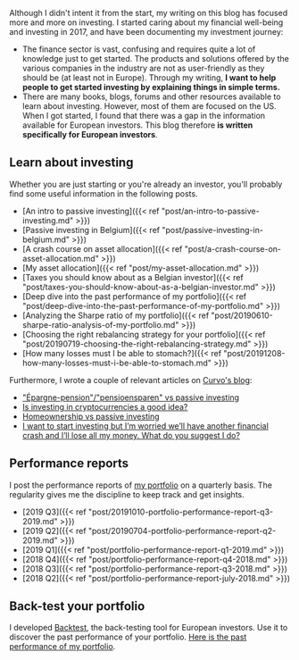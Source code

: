 Although I didn't intent it from the start, my writing on this blog has focused
more and more on investing. I started caring about my financial well-being and
investing in 2017, and have been documenting my investment journey:

* The finance sector is vast, confusing and requires quite a lot of knowledge
  just to get started. The products and solutions offered by the various
  companies in the industry are not as user-friendly as they should be (at least
  not in Europe). Through my writing, **I want to help people to get started
  investing by explaining things in simple terms.**
* There are many books, blogs, forums and other resources available to learn
  about investing. However, most of them are focused on the US. When I got
  started, I found that there was a gap in the information available for
  European investors. This blog therefore **is written specifically for European
  investors**.

## Learn about investing
Whether you are just starting or you're already an investor, you'll probably
find some useful information in the following posts.

* [An intro to passive investing]({{< ref "post/an-intro-to-passive-investing.md" >}})
* [Passive investing in Belgium]({{< ref "post/passive-investing-in-belgium.md" >}})
* [A crash course on asset allocation]({{< ref "post/a-crash-course-on-asset-allocation.md" >}})
* [My asset allocation]({{< ref "post/my-asset-allocation.md" >}})
* [Taxes you should know about as a Belgian investor]({{< ref "post/taxes-you-should-know-about-as-a-belgian-investor.md" >}})
* [Deep dive into the past performance of my portfolio]({{< ref "post/deep-dive-into-the-past-performance-of-my-portfolio.md" >}})
* [Analyzing the Sharpe ratio of my portfolio]({{< ref "post/20190610-sharpe-ratio-analysis-of-my-portfolio.md" >}})
* [Choosing the right rebalancing strategy for your portfolio]({{< ref "post/20190719-choosing-the-right-rebalancing-strategy.md" >}})
* [How many losses must I be able to stomach?]({{< ref "post/20191208-how-many-losses-must-i-be-able-to-stomach.md" >}})

Furthermore, I wrote a couple of relevant articles on [Curvo's blog](https://curvo.eu):

* ["Épargne-pension"/"pensioensparen" vs passive investing](https://curvo.eu/how-does-investing-in-a-pension-account-epargne-pension-compare-to-passive-investing-for-belgians)
* [Is investing in cryptocurrencies a good idea?](https://curvo.eu/is-investing-in-cryptocurrencies-a-good-idea/)
* [Homeownership vs passive investing](https://curvo.eu/im-thinking-about-buying-a-house-but-im-also-interested-in-investing-in-index-funds-whats-the-best-return-on-investment/)
* [I want to start investing but I’m worried we’ll have another financial crash and I’ll lose all my money. What do you suggest I do?](https://curvo.eu/i-want-to-start-investing-but-im-worried-well-have-another-financial-crash-and-ill-lose-all-my-money-what-do-you-suggest-i-do/)

## Performance reports
I post the performance reports of [my portfolio](/investment-portfolio) on a
quarterly basis. The regularity gives me the discipline to keep track and get
insights.

* [2019 Q3]({{< ref "post/20191010-portfolio-performance-report-q3-2019.md" >}})
* [2019 Q2]({{< ref "post/20190704-portfolio-performance-report-q2-2019.md" >}})
* [2019 Q1]({{< ref "post/portfolio-performance-report-q1-2019.md" >}})
* [2018 Q4]({{< ref "post/portfolio-performance-report-q4-2018.md" >}})
* [2018 Q3]({{< ref "post/portfolio-performance-report-q3-2018.md" >}})
* [2018 Q2]({{< ref "post/portfolio-performance-report-july-2018.md" >}})

## Back-test your portfolio
I developed [Backtest](https://backtest.curvo.eu), the back-testing tool for European investors. Use it to discover the past performance of your portfolio. [Here is the past performance of my portfolio](https://backtest.curvo.eu/portfolio/NoIgmg9gTghgdgcgM4AIAK0AuAzCAbASwhABphQAZAVQEYAWAZgHYAGGgDnYfdJYDoWATgC6ZEAEkAoixYAhAGJ0ASvIASDGrz71RoKTNl0KAVjCCuWuiLHUWzThxoatHXROlyAKgCklAWTQGYxdhUKA).
